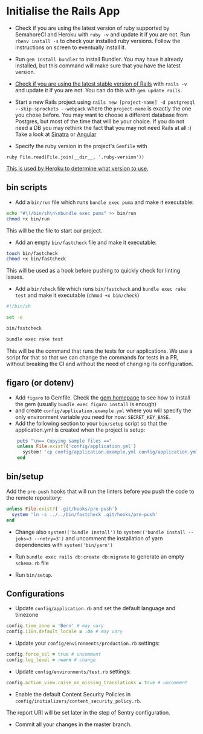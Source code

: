 # Initialise the Rails App

* Check if you are using the latest version of ruby supported by SemahoreCI and Heroku with `ruby -v` and update it if you are not.
Run `rbenv install -s` to check your installed ruby versions.
Follow the instructions on screen to eventually install it.

* Run `gem install bundler` to install Bundler.
You may have it already installed, but this command will make sure that you have the latest version.

* [Check if you are using the latest stable version of Rails](http://rubyonrails.org/) with `rails -v` and update it if you are not.
You can do this with `gem update rails`.

* Start a new Rails project using `rails new [project-name] -d postgresql --skip-sprockets --webpack` where the `project-name` is exactly the one you chose before.
You may want to choose a different database from Postgres, but most of the time that will be your choice.
If you do not need a DB you may rethink the fact that you may not need Rails at all :) Take a look at [Sinatra](http://www.sinatrarb.com/) or [Angular](https://angular.io/)

* Specify the ruby version in the project's `Gemfile` with

```ruby File.read(File.join(__dir__, '.ruby-version'))```

[This is used by Heroku to determine what version to use.](https://devcenter.heroku.com/articles/ruby-versions)

## bin scripts

* Add a `bin/run` file which runs `bundle exec puma` and make it executable:

```sh
echo "#\!/bin/sh\n\nbundle exec puma" >> bin/run
chmod +x bin/run
```

This will be the file to start our project.

* Add an empty `bin/fastcheck` file and make it executable:

```sh
touch bin/fastcheck
chmod +x bin/fastcheck
```

This will be used as a hook before pushing to quickly check for linting issues.

* Add a `bin/check` file which runs `bin/fastcheck` and `bundle exec rake test` and make it executable (`chmod +x bin/check`)

```sh
#!/bin/sh

set -e

bin/fastcheck

bundle exec rake test
```

This will be the command that runs the tests for our applications.
We use a script for that so that we can change the commands for tests in a PR, without breaking the CI and without the need of changing its configuration.

## figaro (or dotenv)

* Add `figaro` to Gemfile. Check the [gem homepage](https://github.com/laserlemon/figaro) to see how to install the gem
(usually `bundle exec figaro install` is enough)
* and create `config/application.example.yml` where you will specify the only environment variable you need for now:
  `SECRET_KEY_BASE`.
* Add the following section to your `bin/setup` script so that the application.yml is created when the project is setup:

```ruby
    puts "\n== Copying sample files =="
    unless File.exist?('config/application.yml')
      system! 'cp config/application.example.yml config/application.yml'
    end
```

## bin/setup

Add the `pre-push` hooks that will run the linters before you push the code to the remote repository:

```ruby
unless File.exist?('.git/hooks/pre-push')
  system 'ln -s ../../bin/fastcheck .git/hooks/pre-push'
end
```

* Change also  `system!('bundle install')` to `system!('bundle install --jobs=3 --retry=3')`
and uncomment the installation of yarn dependencies with `system('bin/yarn')`

* Run `bundle exec rails db:create db:migrate` to generate an empty `schema.rb` file
* Run `bin/setup`.

## Configurations

* Update `config/application.rb` and set the default language and timezone

```ruby
config.time_zone = 'Bern' # may vary
config.i18n.default_locale = :de # may vary
```

* Update your `config/environments/production.rb` settings:

```ruby
config.force_ssl = true # uncomment
config.log_level = :warn # change
```

* Update `config/environments/test.rb` settings:

```ruby
config.action_view.raise_on_missing_translations = true # uncomment
```

* Enable the default Content Security Policies in `config/initializers/content_security_policy.rb`.

The report URI will be set later in the step of Sentry configuration.

* Commit all your changes in the master branch.
